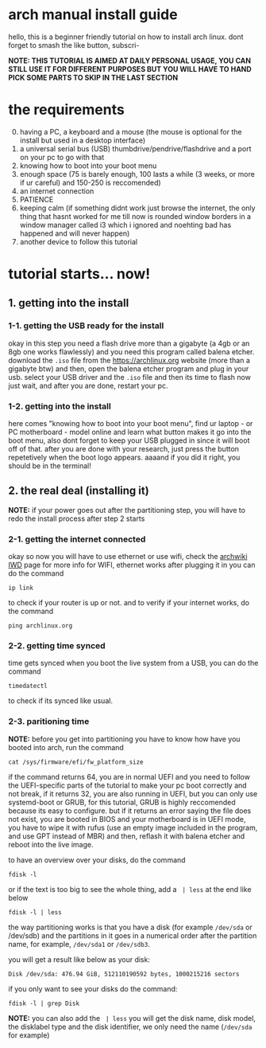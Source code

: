 # arch manual install guide
hello, this is a beginner friendly tutorial on how to install arch linux. dont forget to smash the like button, subscri-

**NOTE: THIS TUTORIAL IS AIMED AT DAILY PERSONAL USAGE, YOU CAN STILL USE IT FOR DIFFERENT PURPOSES BUT YOU WILL HAVE TO HAND PICK SOME PARTS TO SKIP IN THE LAST SECTION**

# the requirements
0. having a PC, a keyboard and a mouse (the mouse is optional for the install but used in a desktop interface)
1. a universal serial bus (USB) thumbdrive/pendrive/flashdrive and a port on your pc to go with that
2. knowing how to boot into your boot menu
3. enough space (75 is barely enough, 100 lasts a while (3 weeks, or more if ur careful) and 150-250 is reccomended)
4. an internet connection
5. PATIENCE
6. keeping calm (if something didnt work just browse the internet, the only thing that hasnt worked for me till now is rounded window borders in a window manager called i3 which i ignored and noehting bad has happened and will never happen)
7. another device to follow this tutorial
# tutorial starts... now!
## 1. getting into the install
### 1-1. getting the USB ready for the install
okay in this step you need a flash drive more than a gigabyte (a 4gb or an 8gb one works flawlessly)
and you need this program called balena etcher.
download the ``.iso`` file from the https://archlinux.org website (more than a gigabyte btw)
and then, open the balena etcher program and plug in your usb. select your USB driver and the ``.iso`` file and then its time to flash
now just wait, and after you are done, restart your pc.
### 1-2. getting into the install 
here comes "knowing how to boot into your boot menu", find ur laptop - or PC motherboard - model online and learn what button makes it go into the boot menu, also dont forget to keep your USB plugged in since it will boot off of that.
after you are done with your research, just press the button repetetively when the boot logo appears. aaaand if you did it right, you should be in the terminal!
## 2. the real deal (installing it)
**NOTE:** if your power goes out after the partitioning step, you will have to redo the install process after step 2 starts
### 2-1. getting the internet connected
okay so now you will have to use ethernet or use wifi, check the [archwiki IWD](https://wiki.archlinux.org/title/Iwd) page for more info for WIFI, ethernet works after plugging it in
you can do the command
```
ip link
```
to check if your router is up or not.
and to verify if your internet works, do the command
```
ping archlinux.org
```
### 2-2. getting time synced
time gets synced when you boot the live system from a USB, you can do the command
```
timedatectl
```
to check if its synced like usual.
### 2-3. paritioning time
**NOTE:** before you get into partitioning you have to know how have you booted into arch, run the command
```
cat /sys/firmware/efi/fw_platform_size
```
if the command returns 64, you are in normal UEFI and you need to follow the UEFI-specific parts of the tutorial to make your pc boot correctly and not break, if it returns 32, you are also running in UEFI, but you can only use systemd-boot or GRUB, for this tutorial, GRUB is highly reccomended because its easy to configure. but if it returns an error saying the file does not exist, you are booted in BIOS and your motherboard is in UEFI mode, you have to wipe it with rufus (use an empty image included in the program, and use GPT instead of MBR) and then, reflash it with balena etcher and reboot into the live image.

to have an overview over your disks, do the command
```
fdisk -l
```
or if the text is too big to see the whole thing, add a `` | less`` at the end like below
```
fdisk -l | less
```
the way partitioning works is that you have a disk (for example ``/dev/sda`` or /dev/sdb) and the partitions in it goes in a numerical order after the partition name, for example, ``/dev/sda1`` or ``/dev/sdb3``.

you will get a result like below as your disk:
```
Disk /dev/sda: 476.94 GiB, 512110190592 bytes, 1000215216 sectors
```
if you only want to see your disks do the command:
```
fdisk -l | grep Disk
```
**NOTE:** you can also add the `` | less``
you will get the disk name, disk model, the disklabel type and the disk identifier, we only need the name (``/dev/sda`` for example)

